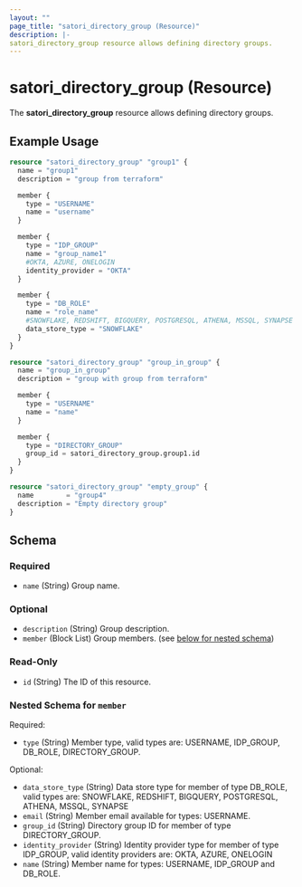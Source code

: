 ```yaml
---
layout: ""
page_title: "satori_directory_group (Resource)"
description: |-
satori_directory_group resource allows defining directory groups.
---
```


# satori_directory_group (Resource)

The **satori_directory_group** resource allows defining directory groups.

## Example Usage

```terraform
resource "satori_directory_group" "group1" {
  name = "group1"
  description = "group from terraform"

  member {
    type = "USERNAME"
    name = "username"
  }

  member {
    type = "IDP_GROUP"
    name = "group_name1"
    #OKTA, AZURE, ONELOGIN
    identity_provider = "OKTA"
  }

  member {
    type = "DB_ROLE"
    name = "role_name"
    #SNOWFLAKE, REDSHIFT, BIGQUERY, POSTGRESQL, ATHENA, MSSQL, SYNAPSE
    data_store_type = "SNOWFLAKE"
  }
}

resource "satori_directory_group" "group_in_group" {
  name = "group_in_group"
  description = "group with group from terraform"

  member {
    type = "USERNAME"
    name = "name"
  }

  member {
    type = "DIRECTORY_GROUP"
    group_id = satori_directory_group.group1.id
  }
}

resource "satori_directory_group" "empty_group" {
  name        = "group4"
  description = "Empty directory group"
}
```

<!-- schema generated by tfplugindocs -->
## Schema

### Required

- `name` (String) Group name.

### Optional

- `description` (String) Group description.
- `member` (Block List) Group members. (see [below for nested schema](#nestedblock--member))

### Read-Only

- `id` (String) The ID of this resource.

<a id="nestedblock--member"></a>
### Nested Schema for `member`

Required:

- `type` (String) Member type, valid types are: USERNAME, IDP_GROUP, DB_ROLE, DIRECTORY_GROUP.

Optional:

- `data_store_type` (String) Data store type for member of type DB_ROLE, valid types are: SNOWFLAKE, REDSHIFT, BIGQUERY, POSTGRESQL, ATHENA, MSSQL, SYNAPSE
- `email` (String) Member email available for types: USERNAME.
- `group_id` (String) Directory group ID for member of type DIRECTORY_GROUP.
- `identity_provider` (String) Identity provider type for member of type IDP_GROUP, valid identity providers are: OKTA, AZURE, ONELOGIN
- `name` (String) Member name for types: USERNAME, IDP_GROUP and DB_ROLE.